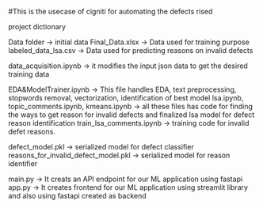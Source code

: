 #This is the usecase of cigniti for automating the defects rised

project dictionary

Data folder -> initial data
Final_Data.xlsx -> Data used for training purpose
labeled_data_lsa.csv -> Data used for predicting reasons on invalid defects

data_acquisition.ipynb -> it modifies the input json data to get the desired training data

EDA&ModelTrainer.ipynb -> This file handles EDA, text preprocessing, stopwords removal, vectorization, identification of best model
lsa.ipynb, topic_comments.ipynb,  kmeans.ipynb -> all these files has code for finding the ways to get reason for invalid defects and finalized lsa model for defect reason identification
train_lsa_comments.ipynb -> training code for invalid defet reasons.

defect_model.pkl -> serialized model for defect classifier
reasons_for_invalid_defect_model.pkl -> serialized model for reason identifier

main.py -> It creats an API endpoint for our ML application using fastapi
app.py -> It creates frontend for our ML application using streamlit library and also using fastapi created as backend
